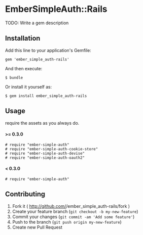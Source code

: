 # EmberSimpleAuth::Rails

TODO: Write a gem description

## Installation

Add this line to your application's Gemfile:

    gem 'ember_simple_auth-rails'

And then execute:

    $ bundle

Or install it yourself as:

    $ gem install ember_simple_auth-rails

## Usage

require the assets as you always do.

#### >= 0.3.0

```
# require "ember-simple-auth"
# require "ember-simple-auth-cookie-store"
# require "ember-simple-auth-devise"
# require "ember-simple-auth-oauth2"
```

#### < 0.3.0

``` 
# require "ember-simple-auth"
```

## Contributing

1. Fork it ( http://github.com/<my-github-username>/ember_simple_auth-rails/fork )
2. Create your feature branch (`git checkout -b my-new-feature`)
3. Commit your changes (`git commit -am 'Add some feature'`)
4. Push to the branch (`git push origin my-new-feature`)
5. Create new Pull Request
